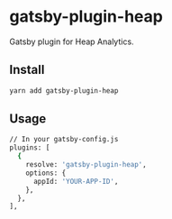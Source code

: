 # gatsby-plugin-heap

Gatsby plugin for Heap Analytics.

## Install

```sh
yarn add gatsby-plugin-heap
```

## Usage

```sh
// In your gatsby-config.js
plugins: [
  {
    resolve: 'gatsby-plugin-heap',
    options: {
      appId: 'YOUR-APP-ID',
    },
  },
],
```
